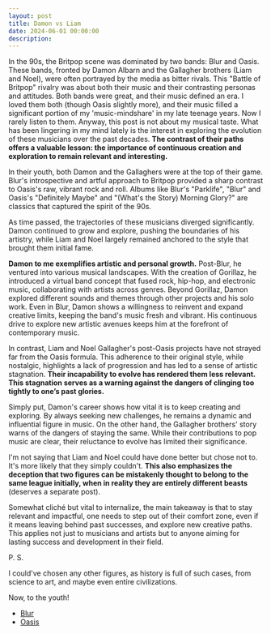 ```yaml
---
layout: post
title: Damon vs Liam
date: 2024-06-01 00:00:00
description: 
---
```



In the 90s, the Britpop scene was dominated by two bands: Blur and Oasis. These bands, fronted by Damon Albarn and the Gallagher brothers (Liam and Noel), were often portrayed by the media as bitter rivals. This "Battle of Britpop" rivalry was about both their music and their contrasting personas and attitudes. Both bands were great, and their music defined an era. I loved them both (though Oasis slightly more), and their music filled a significant portion of my 'music-mindshare' in my late teenage years. Now I rarely listen to them. Anyway, this post is not about my musical taste. What has been lingering in my mind lately is the interest in exploring the evolution of these musicians over the past decades. **The contrast of their paths offers a valuable lesson: the importance of continuous creation and exploration to remain relevant and interesting.**

In their youth, both Damon and the Gallaghers were at the top of their game. Blur's introspective and artful approach to Britpop provided a sharp contrast to Oasis's raw, vibrant rock and roll. Albums like Blur's "Parklife", "Blur" and Oasis's "Definitely Maybe" and "(What's the Story) Morning Glory?" are classics that captured the spirit of the 90s.

As time passed, the trajectories of these musicians diverged significantly. Damon continued to grow and explore, pushing the boundaries of his artistry, while Liam and Noel largely remained anchored to the style that brought them initial fame. 

**Damon to me exemplifies artistic and personal growth.** Post-Blur, he ventured into various musical landscapes. With the creation of Gorillaz, he introduced a virtual band concept that fused rock, hip-hop, and electronic music, collaborating with artists across genres. Beyond Gorillaz, Damon explored different sounds and themes through other projects and his solo work. Even in Blur, Damon shows a willingness to reinvent and expand creative limits, keeping the band's music fresh and vibrant. His continuous drive to explore new artistic avenues keeps him at the forefront of contemporary music.

In contrast, Liam and Noel Gallagher's post-Oasis projects have not strayed far from the Oasis formula. This adherence to their original style, while nostalgic, highlights a lack of progression and has led to a sense of artistic stagnation. **Their incapability to evolve has rendered them less relevant. This stagnation serves as a warning against the dangers of clinging too tightly to one’s past glories.**

Simply put, Damon's career shows how vital it is to keep creating and exploring. By always seeking new challenges, he remains a dynamic and influential figure in music. On the other hand, the Gallagher brothers' story warns of the dangers of staying the same. While their contributions to pop music are clear, their reluctance to evolve has limited their significance.

I'm not saying that Liam and Noel could have done better but chose not to. It's more likely that they simply couldn't. **This also emphasizes the deception that two figures can be mistakenly thought to belong to the same league initially, when in reality they are entirely different beasts** (deserves a separate post).

Somewhat cliché but vital to internalize, the main takeaway is that to stay relevant and impactful, one needs to step out of their comfort zone, even if it means leaving behind past successes, and explore new creative paths. This applies not just to musicians and artists but to anyone aiming for lasting success and development in their field.

P. S.

I could've chosen any other figures, as history is full of such cases, from science to art, and maybe even entire civilizations.

Now, to the youth!

* [Blur](https://www.youtube.com/watch?v=o_RaZPmeJCU)
* [Oasis](https://www.youtube.com/watch?v=nRxhU176QyI)
